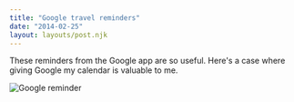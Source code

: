 ```yaml
---
title: "Google travel reminders"
date: "2014-02-25"
layout: layouts/post.njk
---
```


These reminders from the Google app are so useful. Here's a case where giving
Google my calendar is valuable to me.

![Google reminder](https://bentsai.files.wordpress.com/2014/02/20140225-161901.jpg)

